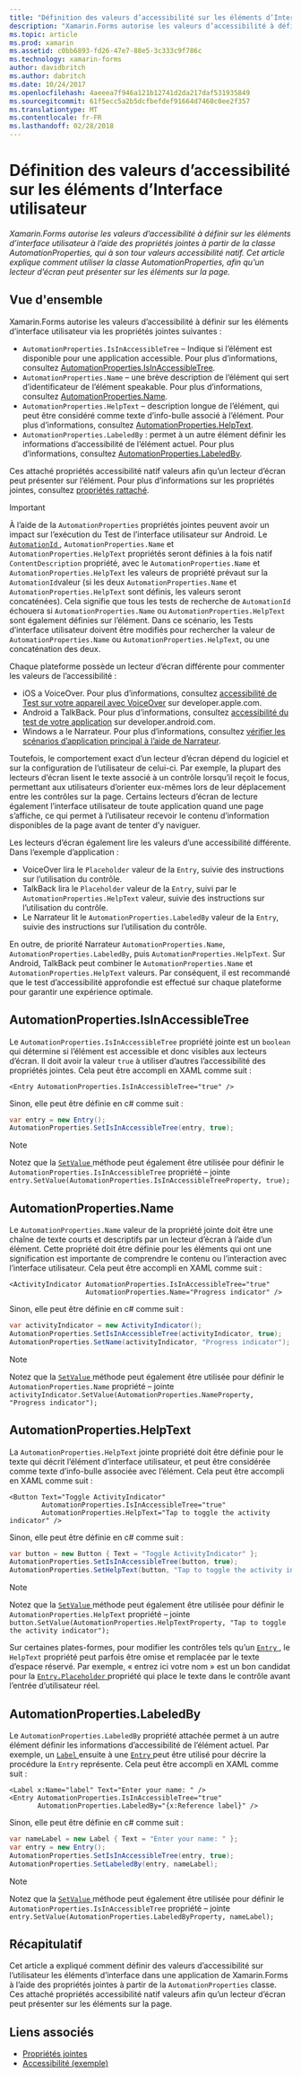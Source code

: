 ```yaml
---
title: "Définition des valeurs d’accessibilité sur les éléments d’Interface utilisateur"
description: "Xamarin.Forms autorise les valeurs d’accessibilité à définir sur les éléments d’interface utilisateur à l’aide des propriétés jointes à partir de la classe AutomationProperties, qui à son tour valeurs accessibilité natif. Cet article explique comment utiliser la classe AutomationProperties, afin qu’un lecteur d’écran peut présenter sur les éléments sur la page."
ms.topic: article
ms.prod: xamarin
ms.assetid: c0bb6893-fd26-47e7-88e5-3c333c9f786c
ms.technology: xamarin-forms
author: davidbritch
ms.author: dabritch
ms.date: 10/24/2017
ms.openlocfilehash: 4aeeea7f946a121b12741d2da217daf531935849
ms.sourcegitcommit: 61f5ecc5a2b5dcfbefdef91664d7460c0ee2f357
ms.translationtype: MT
ms.contentlocale: fr-FR
ms.lasthandoff: 02/28/2018
---
```

# <a name="setting-accessibility-values-on-user-interface-elements"></a>Définition des valeurs d’accessibilité sur les éléments d’Interface utilisateur

_Xamarin.Forms autorise les valeurs d’accessibilité à définir sur les éléments d’interface utilisateur à l’aide des propriétés jointes à partir de la classe AutomationProperties, qui à son tour valeurs accessibilité natif. Cet article explique comment utiliser la classe AutomationProperties, afin qu’un lecteur d’écran peut présenter sur les éléments sur la page._

## <a name="overview"></a>Vue d'ensemble

Xamarin.Forms autorise les valeurs d’accessibilité à définir sur les éléments d’interface utilisateur via les propriétés jointes suivantes :

- `AutomationProperties.IsInAccessibleTree` – Indique si l’élément est disponible pour une application accessible. Pour plus d’informations, consultez [AutomationProperties.IsInAccessibleTree](#isinaccessibletree).
- `AutomationProperties.Name` – une brève description de l’élément qui sert d’identificateur de l’élément speakable. Pour plus d’informations, consultez [AutomationProperties.Name](#name).
- `AutomationProperties.HelpText` – description longue de l’élément, qui peut être considéré comme texte d’info-bulle associé à l’élément. Pour plus d’informations, consultez [AutomationProperties.HelpText](#helptext).
- `AutomationProperties.LabeledBy` : permet à un autre élément définir les informations d’accessibilité de l’élément actuel. Pour plus d’informations, consultez [AutomationProperties.LabeledBy](#labeledby).

Ces attaché propriétés accessibilité natif valeurs afin qu’un lecteur d’écran peut présenter sur l’élément. Pour plus d’informations sur les propriétés jointes, consultez [propriétés rattaché](~/xamarin-forms/xaml/attached-properties.md).

> [!IMPORTANT]
> À l’aide de la `AutomationProperties` propriétés jointes peuvent avoir un impact sur l’exécution du Test de l’interface utilisateur sur Android. Le [ `AutomationId` ](https://developer.xamarin.com/api/property/Xamarin.Forms.Element.AutomationId/), `AutomationProperties.Name` et `AutomationProperties.HelpText` propriétés seront définies à la fois natif `ContentDescription` propriété, avec le `AutomationProperties.Name` et `AutomationProperties.HelpText` les valeurs de propriété prévaut sur la `AutomationId`valeur (si les deux `AutomationProperties.Name` et `AutomationProperties.HelpText` sont définis, les valeurs seront concaténées). Cela signifie que tous les tests de recherche de `AutomationId` échouera si `AutomationProperties.Name` ou `AutomationProperties.HelpText` sont également définies sur l’élément. Dans ce scénario, les Tests d’interface utilisateur doivent être modifiés pour rechercher la valeur de `AutomationProperties.Name` ou `AutomationProperties.HelpText`, ou une concaténation des deux.

Chaque plateforme possède un lecteur d’écran différente pour commenter les valeurs de l’accessibilité :

- iOS a VoiceOver. Pour plus d’informations, consultez [accessibilité de Test sur votre appareil avec VoiceOver](https://developer.apple.com/library/content/technotes/TestingAccessibilityOfiOSApps/TestAccessibilityonYourDevicewithVoiceOver/TestAccessibilityonYourDevicewithVoiceOver.html) sur developer.apple.com.
- Android a TalkBack. Pour plus d’informations, consultez [accessibilité du test de votre application](https://developer.android.com/training/accessibility/testing.html#talkback) sur developer.android.com.
- Windows a le Narrateur. Pour plus d’informations, consultez [vérifier les scénarios d’application principal à l’aide de Narrateur](/windows/uwp/accessibility/accessibility-testing#verify-main-app-scenarios-by-using-narrator/).

Toutefois, le comportement exact d’un lecteur d’écran dépend du logiciel et sur la configuration de l’utilisateur de celui-ci. Par exemple, la plupart des lecteurs d’écran lisent le texte associé à un contrôle lorsqu’il reçoit le focus, permettant aux utilisateurs d’orienter eux-mêmes lors de leur déplacement entre les contrôles sur la page. Certains lecteurs d’écran de lecture également l’interface utilisateur de toute application quand une page s’affiche, ce qui permet à l’utilisateur recevoir le contenu d’information disponibles de la page avant de tenter d’y naviguer.

Les lecteurs d’écran également lire les valeurs d’une accessibilité différente. Dans l’exemple d’application :

- VoiceOver lira le `Placeholder` valeur de la `Entry`, suivie des instructions sur l’utilisation du contrôle.
- TalkBack lira le `Placeholder` valeur de la `Entry`, suivi par le `AutomationProperties.HelpText` valeur, suivie des instructions sur l’utilisation du contrôle.
- Le Narrateur lit le `AutomationProperties.LabeledBy` valeur de la `Entry`, suivie des instructions sur l’utilisation du contrôle.

En outre, de priorité Narrateur `AutomationProperties.Name`, `AutomationProperties.LabeledBy`, puis `AutomationProperties.HelpText`. Sur Android, TalkBack peut combiner le `AutomationProperties.Name` et `AutomationProperties.HelpText` valeurs. Par conséquent, il est recommandé que le test d’accessibilité approfondie est effectué sur chaque plateforme pour garantir une expérience optimale.

<a name="isinaccessibletree" />

## <a name="automationpropertiesisinaccessibletree"></a>AutomationProperties.IsInAccessibleTree

Le `AutomationProperties.IsInAccessibleTree` propriété jointe est un `boolean` qui détermine si l’élément est accessible et donc visibles aux lecteurs d’écran. Il doit avoir la valeur `true` à utiliser d’autres l’accessibilité des propriétés jointes. Cela peut être accompli en XAML comme suit :

```xaml
<Entry AutomationProperties.IsInAccessibleTree="true" />
```

Sinon, elle peut être définie en c# comme suit :

```csharp
var entry = new Entry();
AutomationProperties.SetIsInAccessibleTree(entry, true);
```

> [!NOTE]
> Notez que la [ `SetValue` ](https://developer.xamarin.com/api/member/Xamarin.Forms.BindableObject.SetValue/p/Xamarin.Forms.BindableProperty/System.Object/) méthode peut également être utilisée pour définir le `AutomationProperties.IsInAccessibleTree` propriété – jointe `entry.SetValue(AutomationProperties.IsInAccessibleTreeProperty, true);`

<a name="name" />

## <a name="automationpropertiesname"></a>AutomationProperties.Name

Le `AutomationProperties.Name` valeur de la propriété jointe doit être une chaîne de texte courts et descriptifs par un lecteur d’écran à l’aide d’un élément. Cette propriété doit être définie pour les éléments qui ont une signification est importante de comprendre le contenu ou l’interaction avec l’interface utilisateur. Cela peut être accompli en XAML comme suit :

```xaml
<ActivityIndicator AutomationProperties.IsInAccessibleTree="true"
                   AutomationProperties.Name="Progress indicator" />
```

Sinon, elle peut être définie en c# comme suit :

```csharp
var activityIndicator = new ActivityIndicator();
AutomationProperties.SetIsInAccessibleTree(activityIndicator, true);
AutomationProperties.SetName(activityIndicator, "Progress indicator");
```

> [!NOTE]
> Notez que la [ `SetValue` ](https://developer.xamarin.com/api/member/Xamarin.Forms.BindableObject.SetValue/p/Xamarin.Forms.BindableProperty/System.Object/) méthode peut également être utilisée pour définir le `AutomationProperties.Name` propriété – jointe `activityIndicator.SetValue(AutomationProperties.NameProperty, "Progress indicator");`

<a name="helptext" />

## <a name="automationpropertieshelptext"></a>AutomationProperties.HelpText

La `AutomationProperties.HelpText` jointe propriété doit être définie pour le texte qui décrit l’élément d’interface utilisateur, et peut être considérée comme texte d’info-bulle associée avec l’élément. Cela peut être accompli en XAML comme suit :

```xaml
<Button Text="Toggle ActivityIndicator"
        AutomationProperties.IsInAccessibleTree="true"
        AutomationProperties.HelpText="Tap to toggle the activity indicator" />
```

Sinon, elle peut être définie en c# comme suit :

```csharp
var button = new Button { Text = "Toggle ActivityIndicator" };
AutomationProperties.SetIsInAccessibleTree(button, true);
AutomationProperties.SetHelpText(button, "Tap to toggle the activity indicator");
```

> [!NOTE]
> Notez que la [ `SetValue` ](https://developer.xamarin.com/api/member/Xamarin.Forms.BindableObject.SetValue/p/Xamarin.Forms.BindableProperty/System.Object/) méthode peut également être utilisée pour définir le `AutomationProperties.HelpText` propriété – jointe `button.SetValue(AutomationProperties.HelpTextProperty, "Tap to toggle the activity indicator");`

Sur certaines plates-formes, pour modifier les contrôles tels qu’un [ `Entry` ](https://developer.xamarin.com/api/type/Xamarin.Forms.Entry/), le `HelpText` propriété peut parfois être omise et remplacée par le texte d’espace réservé. Par exemple, « entrez ici votre nom » est un bon candidat pour la [ `Entry.Placeholder` ](https://developer.xamarin.com/api/property/Xamarin.Forms.Entry.Placeholder/) propriété qui place le texte dans le contrôle avant l’entrée d’utilisateur réel.

<a name="labeledby" />

## <a name="automationpropertieslabeledby"></a>AutomationProperties.LabeledBy

Le `AutomationProperties.LabeledBy` propriété attachée permet à un autre élément définir les informations d’accessibilité de l’élément actuel. Par exemple, un [ `Label` ](https://developer.xamarin.com/api/type/Xamarin.Forms.Label/) ensuite à une [ `Entry` ](https://developer.xamarin.com/api/type/Xamarin.Forms.Entry/) peut être utilisé pour décrire la procédure la `Entry` représente. Cela peut être accompli en XAML comme suit :

```xaml
<Label x:Name="label" Text="Enter your name: " />
<Entry AutomationProperties.IsInAccessibleTree="true"
       AutomationProperties.LabeledBy="{x:Reference label}" />
```

Sinon, elle peut être définie en c# comme suit :

```csharp
var nameLabel = new Label { Text = "Enter your name: " };
var entry = new Entry();
AutomationProperties.SetIsInAccessibleTree(entry, true);
AutomationProperties.SetLabeledBy(entry, nameLabel);
```

> [!NOTE]
> Notez que la [ `SetValue` ](https://developer.xamarin.com/api/member/Xamarin.Forms.BindableObject.SetValue/p/Xamarin.Forms.BindableProperty/System.Object/) méthode peut également être utilisée pour définir le `AutomationProperties.IsInAccessibleTree` propriété – jointe `entry.SetValue(AutomationProperties.LabeledByProperty, nameLabel);`

## <a name="summary"></a>Récapitulatif

Cet article a expliqué comment définir des valeurs d’accessibilité sur l’utilisateur les éléments d’interface dans une application de Xamarin.Forms à l’aide des propriétés jointes à partir de la `AutomationProperties` classe. Ces attaché propriétés accessibilité natif valeurs afin qu’un lecteur d’écran peut présenter sur les éléments sur la page.


## <a name="related-links"></a>Liens associés

- [Propriétés jointes](~/xamarin-forms/xaml/attached-properties.md)
- [Accessibilité (exemple)](https://developer.xamarin.com/samples/xamarin-forms/UserInterface/Accessibility/)
